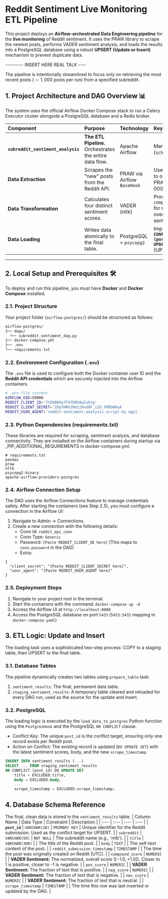 # Reddit Sentiment Live Monitoring ETL Pipeline

This project deploys an **Airflow-orchestrated Data Engineering pipeline** for the **live monitoring** of Reddit sentiment. It uses the PRAW library to scrape the newest posts, performs VADER sentiment analysis, and loads the results into a PostgreSQL database using a robust **UPSERT (Update or Insert)** mechanism to prevent duplicate data.

--------- INSERT HERE REAL TALK ----

The pipeline is intentionally streamlined to focus only on retrieving the most recent posts ($\sim 1,000$ posts per run) from a specified subreddit.

## 1. Project Architecture and DAG Overview 📊

The system uses the official Airflow Docker Compose stack to run a Celery Executor cluster alongside a PostgreSQL database and a Redis broker.

| Component | Purpose | Technology | Key Feature |
| :--- | :--- | :--- | :--- |
| **`subreddit_sentiment_analysis`** | **The ETL Pipeline.** Orchestrates the entire data flow. | Apache Airflow | Manual Trigger (`schedule=None`) |
| **Data Extraction** | Scrapes the "new" posts from the Reddit API. | PRAW via Airflow `BaseHook` | Uses batching to overcome PRAW's $\sim 1,000$ post limit. |
| **Data Transformation** | Calculates four distinct sentiment scores. | VADER (nltk) | Provides `compound_score` for normalized overall sentiment. |
| **Data Loading** | Writes data atomically to the final table. | PostgreSQL + `psycopg2` | Implements **`ON CONFLICT (post_id) DO UPDATE`** (UPSERT). |

---

## 2. Local Setup and Prerequisites 🛠️

To deploy and run this pipeline, you must have **Docker** and **Docker Compose** installed.

### 2.1. Project Structure

Your project folder (`airflow-postgres/`) should be structured as follows:
```bash
airflow-postgres/
├── dags/
  └── subreddit_sentiment_dag.py
├── docker-compose.yml
├── .env
└── requirements.txt
```

### 2.2. Environment Configuration (`.env`)

The `.env` file is used to configure both the Docker container user ID and the **Reddit API credentials** which are securely injected into the Airflow containers.

```bash
# .env file content
AIRFLOW_UID=50000
REDDIT_CLIENT_ID='7tDkBK9y7FX7DRh8wIuhtg'
REDDIT_CLIENT_SECRET='ZOqfHMG1Me2jRud8F_i2d_FRRbW9uA'
REDDIT_USER_AGENT='reddit-sentiment-analysis-script-by egoj'
```

### 2.3. Python Dependencies (requirements.txt)
These libraries are required for scraping, sentiment analysis, and database connectivity. They are installed on the Airflow containers during startup via _PIP_ADDITIONAL_REQUIREMENTS in docker-compose.yml.

```Plaintext
# requirements.txt
pandas
praw
nltk
psycopg2-binary
apache-airflow-providers-postgres
```

### 2.4. Airflow Connection Setup
The DAG uses the Airflow Connections feature to manage credentials safely. After starting the containers (see Step 2.5), you must configure a connection in the Airflow UI:

1. Navigate to Admin -> Connections.
2. Create a new connection with the following details:
   * Conn Id: `reddit_api_conn`
   * Conn Type: `Generic`
   * Password: `[Paste REDDIT_CLIENT_ID here]` (This maps to `conn.password` in the DAG)
   * Extra:
```
{
  "client_secret": "[Paste REDDIT_CLIENT_SECRET here]",
  "user_agent": "[Paste REDDIT_USER_AGENT here]"
}
```

### 2.5. Deployment Steps
1. Navigate to your project root in the terminal.
2. Start the containers with the command: `docker-compose up -d`
3. Access the Airflow UI at `http://localhost:8080`
4. Access the PostgreSQL database on port `5433` (`5433:5432` mapping in `docker-compose.yaml`)

## 3. ETL Logic: Update and Insert
The loading task uses a sophisticated two-step process: COPY to a staging table, then UPSERT to the final table.

### 3.1. Database Tables
The pipeline dynamically creates two tables using `prepare_table` task:
1. `sentiment_results`: The final, permanent data table.
2. `staging_sentiment_results`: A temporary table cleared and reloaded for every DAG run, used as the source for the update and insert.

### 3.2. PostgreSQL
The loading logic is executed by the `load_data_to_postgres` Python function using the `PostgresHook` and the PostgreSQL `ON CONFLICT` clause.
* Conflict Key: The unique `post_id` is the conflict target, ensuring only one record exists per Reddit post.
* Action on Conflict: The existing record is updated (`DO UPDATE SET`) with the latest sentiment scores, body, and the new `scrape_timestamp`.
```SQL
INSERT INTO sentiment_results (...)
SELECT ... FROM staging_sentiment_results
ON CONFLICT (post_id) DO UPDATE SET
    title = EXCLUDED.title,
    body = EXCLUDED.body,
    ...
    scrape_timestamp = EXCLUDED.scrape_timestamp;
```

## 4. Database Schema Reference
The final, clean data is stored in the `sentiment_results` table.
| Column Name | Data Type | Constraint | Description |
| :--- | :--- | :--- | :--- |
| **`post_id`** | `VARCHAR(20)` | `PRIMARY KEY` | Unique identifier for the Reddit submission. Used as the conflict target for UPSERT. |
| `subreddit` | `VARCHAR(50)` | `NOT NULL` | The subreddit name (e.g., 'mlb'). |
| `title` | `VARCHAR(300)` | | The title of the Reddit post. |
| `body` | `TEXT` | | The self-text content of the post. |
| `reddit_submission_timestamp` | `TIMESTAMP` | | The time the post was originally created on Reddit (UTC). |
| `compound_score` | `NUMERIC` | | **VADER Sentiment:** The normalized, overall score ($[-1.0, +1.0]$). Closer to 1 is positive, closer to -1 is negative. |
| `pos_score` | `NUMERIC` | | **VADER Sentiment:** The fraction of text that is positive. |
| `neg_score` | `NUMERIC` | | **VADER Sentiment:** The fraction of text that is negative. |
| `neu_score` | `NUMERIC` | | **VADER Sentiment:** The fraction of text that is neutral. |
| `scrape_timestamp` | `TIMESTAMP` | | The time this row was last inserted or updated by the DAG. |
